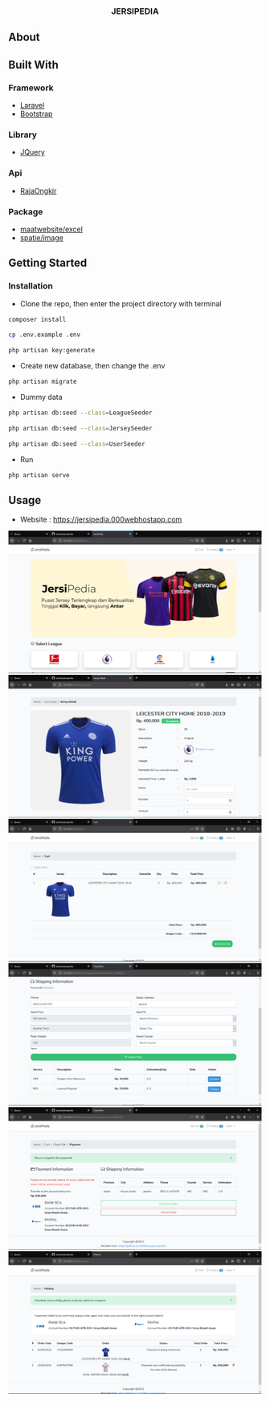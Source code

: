<!-- PROJECT LOGO -->
<p align="center">
  <h3 align="center">JERSIPEDIA</h3>
</p>

<!-- ABOUT -->
## About

## Built With

### Framework

* [Laravel](https://laravel.com)
* [Bootstrap](https://getbootstrap.com)

### Library

* [JQuery](https://jquery.com)

### Api

* [RajaOngkir](https://rajaongkir.com)

### Package

* [maatwebsite/excel](https://github.com/Maatwebsite/Laravel-Excel)
* [spatie/image](https://github.com/spatie/image)

<!-- GETTING STARTED -->
## Getting Started

### Installation

* Clone the repo, then enter the project directory with terminal
```sh
composer install
```
```sh
cp .env.example .env
```
```sh
php artisan key:generate
```
* Create new database, then change the .env
```sh
php artisan migrate
```
* Dummy data 
```sh
php artisan db:seed --class=LeagueSeeder
```
```sh
php artisan db:seed --class=JerseySeeder
```
```sh
php artisan db:seed --class=UserSeeder
```
* Run
```sh
php artisan serve
```

<!-- USAGE EXAMPLES -->
## Usage

* Website : https://jersipedia.000webhostapp.com

<img src="public/images/ss/ss1.png" alt="ss1">
<img src="public/images/ss/ss2.png" alt="ss2">
<img src="public/images/ss/ss3.png" alt="ss3">
<img src="public/images/ss/ss4.png" alt="ss4">
<img src="public/images/ss/ss5.png" alt="ss5">
<img src="public/images/ss/ss6.png" alt="ss6">


